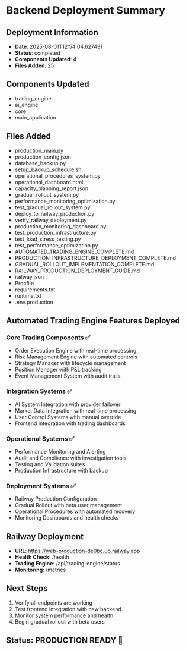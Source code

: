 # Backend Deployment Summary

## Deployment Information
- **Date**: 2025-08-01T12:54:04.627431
- **Status**: completed
- **Components Updated**: 4
- **Files Added**: 25

## Components Updated
- trading_engine
- ai_engine
- core
- main_application

## Files Added
- production_main.py
- production_config.json
- database_backup.py
- setup_backup_schedule.sh
- operational_procedures_system.py
- operational_dashboard.html
- capacity_planning_report.json
- gradual_rollout_system.py
- performance_monitoring_optimization.py
- test_gradual_rollout_system.py
- deploy_to_railway_production.py
- verify_railway_deployment.py
- production_monitoring_dashboard.py
- test_production_infrastructure.py
- test_load_stress_testing.py
- test_performance_optimization.py
- AUTOMATED_TRADING_ENGINE_COMPLETE.md
- PRODUCTION_INFRASTRUCTURE_DEPLOYMENT_COMPLETE.md
- GRADUAL_ROLLOUT_IMPLEMENTATION_COMPLETE.md
- RAILWAY_PRODUCTION_DEPLOYMENT_GUIDE.md
- railway.json
- Procfile
- requirements.txt
- runtime.txt
- .env.production

## Automated Trading Engine Features Deployed

### Core Trading Components ✅
- Order Execution Engine with real-time processing
- Risk Management Engine with automated controls
- Strategy Manager with lifecycle management
- Position Manager with P&L tracking
- Event Management System with audit trails

### Integration Systems ✅
- AI System Integration with provider failover
- Market Data Integration with real-time processing
- User Control Systems with manual override
- Frontend Integration with trading dashboards

### Operational Systems ✅
- Performance Monitoring and Alerting
- Audit and Compliance with investigation tools
- Testing and Validation suites
- Production Infrastructure with backup

### Deployment Systems ✅
- Railway Production Configuration
- Gradual Rollout with beta user management
- Operational Procedures with automated recovery
- Monitoring Dashboards and health checks

## Railway Deployment
- **URL**: https://web-production-de0bc.up.railway.app
- **Health Check**: /health
- **Trading Engine**: /api/trading-engine/status
- **Monitoring**: /metrics

## Next Steps
1. Verify all endpoints are working
2. Test frontend integration with new backend
3. Monitor system performance and health
4. Begin gradual rollout with beta users

## Status: PRODUCTION READY 🚀
